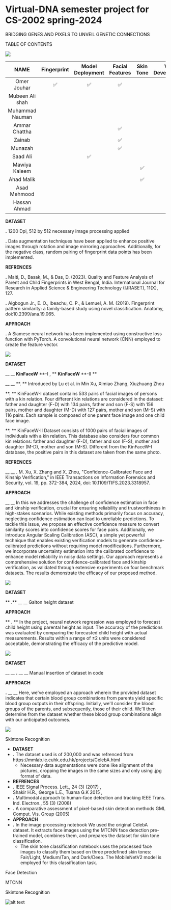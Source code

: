 # Virtual-DNA semester project for CS-2002 spring-2024

<span style="color:#000000"> BRIDGING GENES AND PIXELS TO UNVEIL GENETIC CONNECTIONS</span>

<span style="color:#000000">TABLE OF CONTENTS</span>

![](img/Presnetation0.jpg)

|      NAME       | Fingerprint | Model Deployment | Facial Features | Skin Tone | Web<br />Development | Height | Eyes | Blood |
| :-------------: | :---------: | :--------------: | :-------------: | :-------: | :------------------: | :----: | :--: | :---: |
|   Omer Jouhar   |     ✅      |        ✅        |       ✅        |           |          ✅          |        |      |       |
| Mubeen Ali shah |             |                  |                 |           |                      |        |  ✅  |       |
| Muhammad Nauman |             |                  |                 |           |                      |   ✅   |      |  ✅   |
|  Ammar Chattha  |             |                  |       ✅        |           |                      |        |      |       |
|     Zainab      |             |                  |       ✅        |           |                      |        |      |       |
|     Munazah     |             |                  |       ✅        |           |                      |        |      |       |
|    Saad Ali     |             |        ✅        |                 |           |          ✅          |        |  ✅  |       |
|  Mawiya Kaleem  |             |                  |                 |    ✅     |                      |        |      |       |
|   Ahad Malik    |             |                  |                 |    ✅     |                      |        |      |       |
|  Asad Mehmood   |             |                  |                 |           |                      |        |  ✅  |       |
|  Hassan Ahmad   |             |                  |                 |           |                      |   ✅   |      |  ✅   |

**DATASET**

**\.** 1200 Dpi\, 512 by 512 necessary image processing applied

**\.** Data augmentation techniques have been applied to enhance positive images through rotation and image mirroring approaches\. Additionally\, for the negative class\, random pairing of fingerprint data points has been implemented\.

**REFRENCES**

**\.** Maiti\, D\.\, Basak\, M\.\, & Das\, D\. \(2023\)\. Quality and Feature Analysis of Parent and Child Fingerprints in West Bengal\, India\. International Journal for Research in Applied Science & Engineering Technology \(IJRASET\)\, 11\(X\)\, 127\.

**\.** Aigbogun Jr\.\, E\. O\.\, Ibeachu\, C\. P\.\, & Lemuel\, A\. M\. \(2019\)\. Fingerprint pattern similarity: a family\-based study using novel classification\. Anatomy\, doi:10\.2399/ana\.19\.065\.

**APPROACH**

**\.** A Siamese neural network has been implemented using constructive loss function with PyTorch\. A convolutional neural network \(CNN\) employed to create the feature vector\.

![](img/Presnetation1.jpg)

**DATASET**

\_\_ \_\_ **KinFaceW** **\-I \, ** **KinFaceW** **\-II **

\_\_ \_\_ **\. ** Introduced by Lu et al\. in Min Xu\, Ximiao Zhang\, Xiuzhuang Zhou

**\. ** KinFaceW\-I dataset contains 533 pairs of facial images of persons with a kin relation\. Four different kin relations are considered in the dataset: father and daughter \(F\-D\) with 134 pairs\, father and son \(F\-S\) with 156 pairs\, mother and daughter \(M\-D\) with 127 pairs\, mother and son \(M\-S\) with 116 pairs\. Each sample is composed of one parent face image and one child face image\.

**\. ** KinFaceW\-II Dataset consists of 1000 pairs of facial images of individuals with a kin relation\. This database also considers four common kin relations: father and daughter \(F\-D\)\, father and son \(F\-S\)\, mother and daughter \(M\-D\)\, mother and son \(M\-S\)\. Different from the KinFaceW\-I database\, the positive pairs in this dataset are taken from the same photo\.

**REFRENCES**

\_\_ \_\_ **\.** M\. Xu\, X\. Zhang and X\. Zhou\, "Confidence\-Calibrated Face and Kinship Verification\," in IEEE Transactions on Information Forensics and Security\, vol\. 19\, pp\. 372\-384\, 2024\, doi: 10\.1109/TIFS\.2023\.3318957\.

**APPROACH**

\_\_ \_\_ In this we addresses the challenge of confidence estimation in face and kinship verification\, crucial for ensuring reliability and trustworthiness in high\-stakes scenarios\. While existing methods primarily focus on accuracy\, neglecting confidence estimation can lead to unreliable predictions\. To tackle this issue\, we propose an effective confidence measure to convert similarity scores into confidence scores for face pairs\. Additionally\, we introduce Angular Scaling Calibration \(ASC\)\, a simple yet powerful technique that enables existing verification models to generate confidence\-calibrated predictions without requiring model modifications\. Furthermore\, we incorporate uncertainty estimation into the calibrated confidence to enhance model reliability in noisy data settings\. Our approach represents a comprehensive solution for confidence\-calibrated face and kinship verification\, as validated through extensive experiments on four benchmark datasets\. The results demonstrate the efficacy of our proposed method\.

![](img/Presnetation2.png)

**DATASET**

** \.** \_\_ \_\_ Galton height dataset

**APPROACH**

** \. ** In the project\, neural network regression was employed to forecast child height using parental height as input\. The accuracy of the predictions was evaluated by comparing the forecasted child height with actual measurements\. Results within a range of ±2 units were considered acceptable\, demonstrating the efficacy of the predictive model\.

![](img/Presnetation3.png)

**DATASET**

\_\_ \_\_ **\.** \_\_ \_\_ Manual insertion of dataset in code

**APPROACH**

**\.** \_\_ \_\_ Here\, we've employed an approach wherein the provided dataset indicates that certain blood group combinations from parents yield specific blood group outputs in their offspring\. Initially\, we'll consider the blood groups of the parents\, and subsequently\, those of their child\. We'll then determine from the dataset whether these blood group combinations align with our anticipated outcomes\.

![](img/Presnetation4.png)

<span style="color:#000000">Skintone</span> <span style="color:#000000"> Recognition</span>

- **DATASET**
- **\.** The dataset used is of 200\,000 and was refrenced from https://mmlab\.ie\.cuhk\.edu\.hk/projects/CelebA\.html
  - Necessary data augmentations were done like alignment of the pictures\, cropping the images in the same sizes and only using \.jpg format of data\.
- **REFRENCES**
- **\.** IEEE Signal Process\. Lett\.\, 24 \(3\) \(2017\) \, Shakir H\.R\.\, George L\.E\.\, Tuama G\.K 2015 \,
- **\.** Multimodal approach to human\-face detection and tracking IEEE Trans\. Ind\. Electron\.\, 55 \(3\) \(2008\)
- **\.** A comparative assessment of pixel\-based skin detection methods GML Comput\. Vis\. Group \(2005\)
- **APPROACH**
- **\.** In the image processing notebook We used the original CelebA dataset\. It extracts face images using the MTCNN face detection pre\-trained model\, combines them\, and prepares the dataset for skin tone classification\.
  - The skin tone classification notebook uses the processed face images to classify them based on three predefined skin tones: Fair/Light\, Medium/Tan\, and Dark/Deep\. The MobileNetV2 model is employed for this classification task\.

Face Detection

MTCNN

<span style="color:#000000">Skintone</span> <span style="color:#000000"> Recognition</span>

![alt text](image-1.png)
